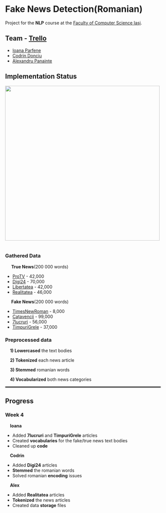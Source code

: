 # Fake News Detection(Romanian)
Project for the **NLP** course at the [Faculty of Computer Science Iași](https://www.info.uaic.ro/en/home-page-2/).
## Team - [Trello](https://trello.com/b/n95RrjEI/tiln)
  * [Ioana Parfene](https://github.com/IoanaParfene)
  * [Codrin Donciu](https://github.com/Codrinator)
  * [Alexandru Panainte](https://github.com/AlexandruPanainte)
## Implementation Status
<img src="https://user-images.githubusercontent.com/57050677/111376801-96596200-86a8-11eb-9bd8-ec8e848b735e.jpg" height="500"><br /> <br />
### Gathered Data 
&nbsp;&nbsp;&nbsp;&nbsp; **True News**(200 000 words)
  * [ProTV](https://stirileprotv.ro/) - 42,000 
  * [Digi24](https://www.digi24.ro/) -  70,000
  * [Libertatea](https://www.libertatea.ro/) - 42,000 
  * [Realitatea](https://www.realitatea.net/) - 46,000
  
&nbsp;&nbsp;&nbsp;&nbsp; **Fake News**(200 000 words)
  * [TimesNewRoman](https://www.timesnewroman.ro/) - 8,000
  * [Cațavencii](https://www.catavencii.ro/) - 99,000
  * [7lucruri](https://7lucruri.ro/) - 56,000
  * [TimpuriGrele](https://www.timpurigrele.ro/) - 37,000

### Preprocessed data
&nbsp;&nbsp;&nbsp;&nbsp;**1) Lowercased** the text bodies

&nbsp;&nbsp;&nbsp;&nbsp;**2) Tokenized** each news article

&nbsp;&nbsp;&nbsp;&nbsp;**3) Stemmed** romanian words

&nbsp;&nbsp;&nbsp;&nbsp;**4) Vocabularized** both news categories

<hr style="border:2px solid gray"> </hr>

## Progress
### Week 4

&nbsp;&nbsp;&nbsp;&nbsp;**Ioana**
  * Added **7lucruri** and **TimpuriGrele** articles
  * Created **vocabularies** for the fake/true news text bodies
  * Cleaned up **code**
  
&nbsp;&nbsp;&nbsp;&nbsp;**Codrin**
  * Added **Digi24** articles
  * **Stemmed** the romanian words
  * Solved romanian **encoding** issues
  
&nbsp;&nbsp;&nbsp;&nbsp;**Alex**
  * Added **Realitatea** articles
  * **Tokenized** the news articles
  * Created data **storage** files
